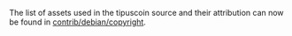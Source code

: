 The list of assets used in the tipuscoin source and their attribution can now be found in [contrib/debian/copyright](../contrib/debian/copyright).
